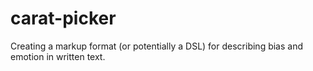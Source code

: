 # carat-picker
Creating a markup format (or potentially a DSL) for describing bias and emotion in written text. 
